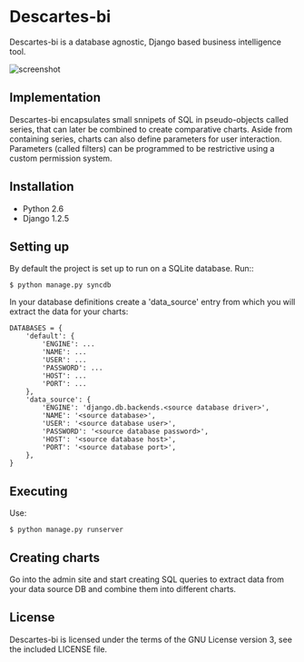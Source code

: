 Descartes-bi
=============

Descartes-bi is a database agnostic, Django based business intelligence tool.

![screenshot](http://img855.imageshack.us/img855/3107/screenshotcy.png)

Implementation
--------------

Descartes-bi encapsulates small snnipets of SQL in pseudo-objects called series, that can later be combined to create comparative charts.  Aside from containing series, charts can also define parameters for user interaction.  Parameters (called filters) can be programmed to be restrictive using a custom permission system.


Installation
------------

 * Python 2.6
 * Django 1.2.5


Setting up
----------

By default the project is set up to run on a SQLite database. Run::

    $ python manage.py syncdb

In your database definitions create a 'data_source' entry from which you will extract the data for your charts:


    DATABASES = {
        'default': {
            'ENGINE': ...
            'NAME': ...
            'USER': ...
            'PASSWORD': ...
            'HOST': ...
            'PORT': ...
        },
        'data_source': {
            'ENGINE': 'django.db.backends.<source database driver>',
            'NAME': '<source database>',
            'USER': '<source database user>',
            'PASSWORD': '<source database password>',
            'HOST': '<source database host>',
            'PORT': '<source database port>',
        },
    }


Executing
---------

Use:

    $ python manage.py runserver



Creating charts
---------------

Go into the admin site and start creating SQL queries to extract data from your data source DB and combine them into different charts.


License
-------
Descartes-bi is licensed under the terms of the GNU License version 3, see the included LICENSE file.
